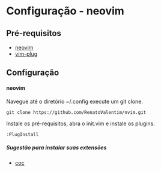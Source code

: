 # Configuração - neovim

## Pré-requisitos
* [neovim](https://github.com/neovim/neovim)
* [vim-plug](https://github.com/junegunn/vim-plug)

## Configuração
#### neovim
 Navegue até o diretório ~/.config execute um git clone.
```
git clone https://github.com/RenatoValentim/nvim.git
```
Instale os pré-requisitos, abra o init.vim e instale os plugins.
```
:PlugInstall
```
##### Sugestão para instalar suas extensões

* [coc](https://github.com/neoclide/coc.nvim/blob/master/Readme.md)

